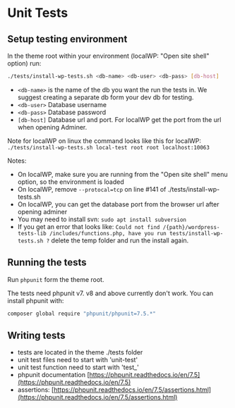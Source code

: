 # Unit Tests

## Setup testing environment

In the theme root within your environment \(localWP: "Open site shell" option\) run:

```bash
./tests/install-wp-tests.sh <db-name> <db-user> <db-pass> [db-host]
```

* `<db-name>` is the name of the db you want the run the tests in. We suggest creating a separate db form your dev db for testing.
* `<db-user>` Database username
* `<db-pass>` Database password
* `[db-host]` Database url and port. For localWP get the port from the url when opening Adminer.

Note for localWP on linux the command looks like this for localWP:  
`./tests/install-wp-tests.sh local-test root root localhost:10063`

Notes:  
- On localWP, make sure you are running from the "Open site shell" menu option, so the environment is loaded
- On localWP, remove `--protocal=tcp` on line \#141 of ./tests/install-wp-tests.sh  
- On localWP, you can get the database port from the browser url after opening adminer
- You may need to install svn: `sudo apt install subversion`
- If you get an error that looks like: `Could not find /{path}/wordpress-tests-lib /includes/functions.php, have you run tests/install-wp-tests.sh ?` delete the temp folder and run the install again.

## Running the tests

Run `phpunit` form the theme root.

The tests need phpunit v7. v8 and above currently don't work. You can install phpunit with:

```bash
composer global require "phpunit/phpunit=7.5.*"
```

## Writing tests

* tests are located in the theme ./tests folder
* unit test files need to start with 'unit-test'
* unit test function need to start with 'test\_'
* phpunit documentation [https://phpunit.readthedocs.io/en/7.5](https://phpunit.readthedocs.io/en/7.5)
* assertions: [https://phpunit.readthedocs.io/en/7.5/assertions.html](https://phpunit.readthedocs.io/en/7.5/assertions.html)


